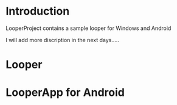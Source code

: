 # Introduction 
LooperProject contains a sample looper for Windows and Android

I will add more discription in the next days.....

# Looper





# LooperApp for Android






